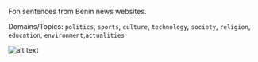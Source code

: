 Fon sentences from Benin news websites.

Domains/Topics: `politics`, `sports`, `culture`, `technology`, `society`, `religion`, `education`, `environment`,`actualities`

![alt text](https://github.com/bonaventuredossou/lacuna_pos_ner/blob/main/translation_corpus/fon/Number%20of%20Articles%20per%20News%20Websites.png)
